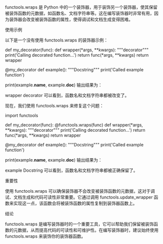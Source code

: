 functools.wraps 是 Python 中的一个装饰器，用于装饰另一个装饰器，使其保留被装饰函数的元数据，如函数名、文档字符串等。这在编写装饰器时非常有用，因为装饰器会改变被装饰函数的属性，使得调试和文档生成变得困难。

使用示例

以下是一个没有使用 functools.wraps 的装饰器示例：

def my_decorator(func):
def wrapper(*args, **kwargs):
"""decorator"""
print('Calling decorated function...')
return func(*args, **kwargs)
return wrapper

@my_decorator
def example():
"""Docstring"""
print('Called example function')

print(example.__name__, example.__doc__)
输出结果为：

wrapper decorator
可以看到，函数名和文档字符串都被改变了。

现在，我们使用 functools.wraps 来修复这个问题：

import functools

def my_decorator(func):
@functools.wraps(func)
def wrapper(*args, **kwargs):
"""decorator"""
print('Calling decorated function...')
return func(*args, **kwargs)
return wrapper

@my_decorator
def example():
"""Docstring"""
print('Called example function')

print(example.__name__, example.__doc__)
输出结果为：

example Docstring
可以看到，函数名和文档字符串都被正确保留了。

重要性

使用 functools.wraps 可以确保装饰器不会改变被装饰函数的元数据，这对于调试、文档生成和代码可读性非常重要。它通过调用 functools.update_wrapper 函数来实现这一点，该函数会将被装饰函数的属性复制到装饰器函数上。

结论

functools.wraps 是编写装饰器时的一个重要工具，它可以帮助我们保留被装饰函数的元数据，从而提高代码的可读性和可维护性。在编写装饰器时，建议始终使用 functools.wraps 来装饰你的装饰器函数。
